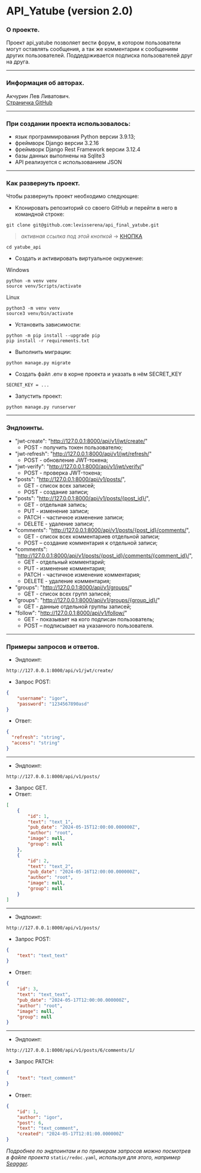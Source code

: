 # API_Yatube (version 2.0)

### О проекте.
Проект api_yatube позволяет вести форум, в котором пользователи могут оставлять сообщения, а так же комментарии к сообщениям других пользователей. Поддедрживается подписка пользователей друг на друга.
___
### Информация об авторах.
Акчурин Лев Ливатович.<br>
[Страничка GitHub](https://github.com/levisserena)
___
### При создании проекта использовалось:
- язык программирования Python версии 3.9.13;
- фреймворк Django версии 3.2.16
- фреймворк Django Rest Framework версии 3.12.4
- базы данных выполнены на Sqlite3
- API реализуется с использованием JSON
___
### Как развернуть проект.
Чтобы развернуть проект необходимо следующие:

- Клонировать репозиторий со своего GitHub и перейти в него в командной строке:

```
git clone git@github.com:levisserena/api_final_yatube.git
```
>*активная ссылка под этой кнопкой* -> [КНОПКА](https://github.com/levisserena/api_final_yatube)
```
cd yatube_api
```

- Создать и активировать виртуальное окружение:

Windows
```
python -m venv venv
source venv/Scripts/activate
```
Linux
```
python3 -m venv venv
source3 venv/bin/activate
```

- Установить зависимости:
```
python -m pip install --upgrade pip
pip install -r requirements.txt
```

- Выполнить миграции:

```
python manage.py migrate
```
- Создать файл .env в корне проекта и указать в нём SECRET_KEY

```
SECRET_KEY = ...
```

- Запустить проект:

```
python manage.py runserver
```
___
### Эндпоинты.
- "jwt-create": "http://127.0.0.1:8000/api/v1/jwt/create/"
    - POST - получить токен пользователю;
- "jwt-refresh": "http://127.0.0.1:8000/api/v1/jwt/refresh/"
    - POST - обновление JWT-токена;
- "jwt-verify": "http://127.0.0.1:8000/api/v1/jwt/verify/"
    - POST - проверка JWT-токена;
- "posts": "http://127.0.0.1:8000/api/v1/posts/",
    - GET - список всех записей;
    - POST - создание записи;
- "posts": "http://127.0.0.1:8000/api/v1/posts/{post_id}/",
    - GET - отдельная запись;
    - PUT - изменение записи;
    - PATCH - частичное изменение записи;
    - DELETE - удаление записи;
- "comments": "http://127.0.0.1:8000/api/v1/posts/{post_id}/comments/",
    - GET - список всех комментариев отдельной записи;
    - POST – создание комментария к отдельной записи;
- "comments": "http://127.0.0.1:8000/api/v1/posts/{post_id}/comments/{comment_id}/",
    - GET - отдельный комментарий;
    - PUT - изменение комментария;
    - PATCH - частичное изменение комментария;
    - DELETE - удаление комментария;
- "groups": "http://127.0.0.1:8000/api/v1/groups/"
    - GET - список всех групп записей;
- "groups": "http://127.0.0.1:8000/api/v1/groups/{group_id}/"
    - GET - данные отдельной группы записей;
- "follow": "http://127.0.0.1:8000/api/v1/follow/"
    - GET - показывает на кого подписан пользователь;
    - POST – подписывает на указанного пользователя.
___
### Примеры запросов и ответов.
- Эндпоинт:
```
http://127.0.0.1:8000/api/v1/jwt/create/
```
- Запрос POST:
```JSON
{
    "username": "igor",
    "password": "1234567890asd"
}
```
- Ответ:
```JSON
{
  "refresh": "string",
  "access": "string"
}
```
---
- Эндпоинт:
```
http://127.0.0.1:8000/api/v1/posts/
```
- Запрос GET.
- Ответ:
```JSON
[
    {
        "id": 1,
        "text": "text_1",
        "pub_date": "2024-05-15T12:00:00.000000Z",
        "author": "root",
        "image": null,
        "group": null
    },
    {
        "id": 2,
        "text": "text_2",
        "pub_date": "2024-05-16T12:00:00.000000Z",
        "author": "root",
        "image": null,
        "group": null
    }
]
```
---
- Эндпоинт:
```
http://127.0.0.1:8000/api/v1/posts/
```
- Запрос POST:
```JSON
{
    "text": "text_text"
}
```
- Ответ:
```JSON
{
    "id": 3,
    "text": "text_text",
    "pub_date": "2024-05-17T12:00:00.000000Z",
    "author": "root",
    "image": null,
    "group": null
}
```
---
- Эндпоинт:
```
http://127.0.0.1:8000/api/v1/posts/6/comments/1/
```
- Запрос PATCH:
```JSON
{
    "text": "text_comment"
}
```
- Ответ:
```JSON
{
    "id": 1,
    "author": "igor",
    "post": 6,
    "text": "text_comment",
    "created": "2024-05-17T12:01:00.000000Z"
}
```
_Подробнее по эндпоинтам и по примерам запросов можно посмотрев в файле проекта_ `static/redoc.yaml`_, используя для этого, например [Seagger](https://editor.swagger.io/)._